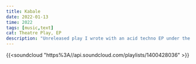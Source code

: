 ```yaml
---
title: Kabale
date: 2022-01-13
time: 2022
tags: [music,text]
cat: Theatre Play, EP
description: "Unreleased play I wrote with an acid techno EP under the same name loosely connected to it"
---
```


{{<soundcloud "https%3A//api.soundcloud.com/playlists/1400428036" >}}
